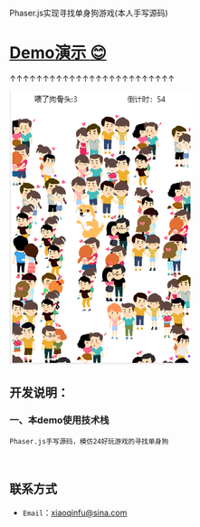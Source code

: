 # 
Phaser.js实现寻找单身狗游戏(本人手写源码)
# [Demo演示 :blush:](https://fuxiaoqin.github.io/Findoutsingledog/singleDog.html)<br>
↑↑↑↑↑↑↑↑↑↑↑↑↑↑↑↑↑↑↑↑↑↑↑↑↑
 
[![image](https://github.com/Fuxiaoqin/Findoutsingledog/blob/master/images/singleDogIndex.png?raw=true "点我演示效果")](https://fuxiaoqin.github.io/Findoutsingledog/singleDog.html)

## 开发说明：
### 一、本demo使用技术栈
    Phaser.js手写源码，模仿24好玩游戏的寻找单身狗
   

## 联系方式
- `Email`：xiaoqinfu@sina.com
